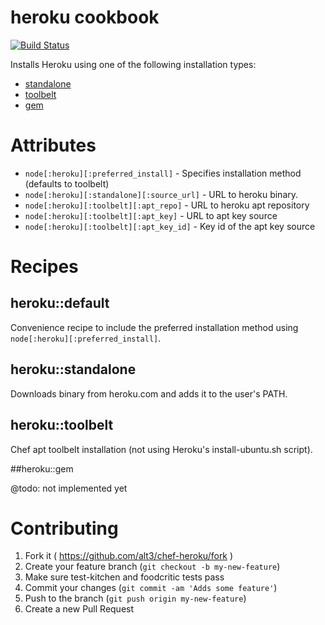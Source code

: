 # heroku cookbook

[![Build Status](https://travis-ci.org/alt3/chef-heroku.svg)](https://travis-ci.org/alt3/chef-heroku)

Installs Heroku using one of the following installation types:

- [standalone](https://toolbelt.heroku.com/standalone)
- [toolbelt](https://toolbelt.heroku.com/debian)
- [gem](https://rubygems.org/gems/heroku)

# Attributes

- `node[:heroku][:preferred_install]` - Specifies installation method (defaults to toolbelt)
- `node[:heroku][:standalone][:source_url]` - URL to heroku binary.
- `node[:heroku][:toolbelt][:apt_repo]` - URL to heroku apt repository
- `node[:heroku][:toolbelt][:apt_key]` - URL to apt key source
- `node[:heroku][:toolbelt][:apt_key_id]` - Key id of the apt key source

# Recipes

## heroku::default

Convenience recipe to include the preferred installation method using `node[:heroku][:preferred_install]`.

## heroku::standalone

Downloads binary from heroku.com and adds it to the user's PATH.

## heroku::toolbelt

Chef apt toolbelt installation (not using Heroku's install-ubuntu.sh script).

##heroku::gem

@todo: not implemented yet

# Contributing

1. Fork it ( https://github.com/alt3/chef-heroku/fork )
2. Create your feature branch (`git checkout -b my-new-feature`)
3. Make sure test-kitchen and foodcritic tests pass
4. Commit your changes (`git commit -am 'Adds some feature'`)
5. Push to the branch (`git push origin my-new-feature`)
6. Create a new Pull Request
